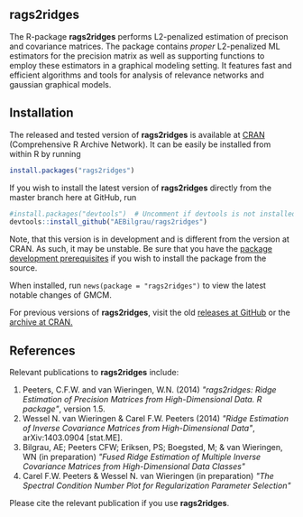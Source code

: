 **rags2ridges**
---------------

The R-package **rags2ridges** performs L2-penalized estimation of precison and covariance matrices. The package contains *proper* L2-penalized ML estimators for the precision matrix as well as supporting functions to employ these estimators in a graphical modeling setting. It features fast and efficient algorithms and tools for analysis of relevance networks and gaussian graphical models.

## Installation

The released and tested version of **rags2ridges** is available at
[CRAN](http://cran.r-project.org/package=rags2ridges) (Comprehensive R Archive Network). It can be easily be installed from within R by running

```R
install.packages("rags2ridges")
```

If you wish to install the latest version of **rags2ridges** directly from the master branch here at GitHub, run

```R
#install.packages("devtools")  # Uncomment if devtools is not installed
devtools::install_github("AEBilgrau/rags2ridges")
```

Note, that this version is in development and is different from the version at CRAN. As such, it may be unstable. Be sure that you have the
[package development prerequisites](http://www.rstudio.com/ide/docs/packages/prerequisites) if you wish to install the package from the source.

When installed, run `news(package = "rags2ridges")` to view the latest notable changes of GMCM.

For previous versions of **rags2ridges**, visit the old [releases at GitHub](https://github.com/AEBilgrau/rags2ridges/releases) or the [archive at CRAN.](http://cran.r-project.org/src/contrib/Archive/rags2ridges/)


## References

Relevant publications to **rags2ridges** include:

 1. Peeters, C.F.W. and van Wieringen, W.N. (2014) *"rags2ridges: Ridge 
    Estimation of Precision Matrices from High-Dimensional Data. R package"*, 
    version 1.5.
 2. Wessel N. van Wieringen & Carel F.W. Peeters (2014)
    *"Ridge Estimation of Inverse Covariance Matrices from High-Dimensional
    Data"*, arXiv:1403.0904 [stat.ME].
 3. Bilgrau, AE; Peeters CFW; Eriksen, PS; Boegsted, M; & van Wieringen, WN 
    (in preparation) *"Fused Ridge Estimation of Multiple Inverse Covariance 
    Matrices from High-Dimensional Data Classes"*
 4. Carel F.W. Peeters & Wessel N. van Wieringen (in preparation)
    *"The Spectral Condition Number Plot for Regularization Parameter
    Selection"*

Please cite the relevant publication if you use **rags2ridges**.

